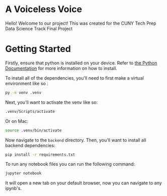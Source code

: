 # A Voiceless Voice
Hello! Welcome to our project! This was created for the CUNY Tech Prep Data Science Track Final Project

# Getting Started
Firstly, ensure that python is installed on your device. Refer to <a href=https://www.python.org/downloads/>the Python Documentation</a> for more information on how to install.

To install all of the dependencies, you'll need to first make a virtual environment like so :
```bash
py -m venv .venv
```
Next, you'll want to activate the venv like so:
```bash
.venv/Scripts/activate
```
Or on Mac:
```bash
source .venv/bin/activate
```
Now navigate to the `backend` directory.
Then, you'll want to install all backend dependencies:
```bash
pip install -r requirements.txt
```
To run any notebook files you can run the following command:
```bash
jupyter notebook
```
It will open a new tab on your default browser, now you can navigate to any ipynb's. 
